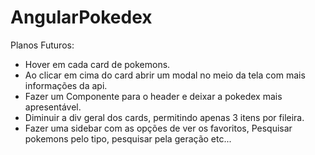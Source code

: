 # AngularPokedex

Planos Futuros:


- Hover em cada card de pokemons.<br>
- Ao clicar em cima do card abrir um modal no meio da tela com mais informações da api.<br>
- Fazer um Componente para o header e deixar a pokedex mais apresentável.<br>
- Diminuir a div geral dos cards, permitindo apenas 3 itens por fileira.<br>
- Fazer uma sidebar com as opções de ver os favoritos, Pesquisar pokemons pelo tipo, pesquisar pela geração etc...<br>
